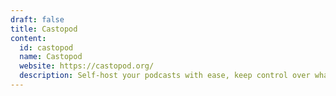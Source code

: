 ```yaml
---
draft: false
title: Castopod
content:
  id: castopod
  name: Castopod
  website: https://castopod.org/
  description: Self-host your podcasts with ease, keep control over what you create, and talk to your audience without any middleman. Your podcast and your audience belong to you and you only.
---
```

